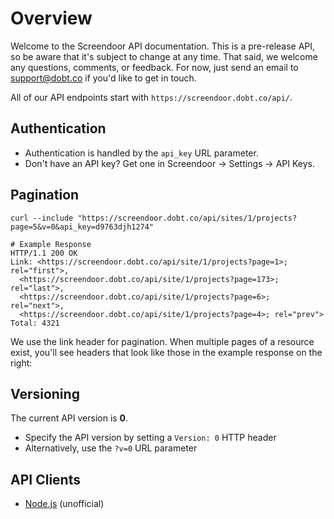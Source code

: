 # Overview

Welcome to the Screendoor API documentation. This is a pre-release API, so be aware that it's subject to change at any time. That said, we welcome any questions, comments, or feedback. For now, just send an email to [support@dobt.co](mailto:support@dobt.co) if you'd like to get in touch.

All of our API endpoints start with `https://screendoor.dobt.co/api/`.

## Authentication

- Authentication is handled by the `api_key` URL parameter.
- Don't have an API key? Get one in Screendoor -> Settings -> API Keys.

## Pagination

```shell
curl --include "https://screendoor.dobt.co/api/sites/1/projects?page=5&v=0&api_key=d9763djh1274"

# Example Response
HTTP/1.1 200 OK
Link: <https://screendoor.dobt.co/api/site/1/projects?page=1>; rel="first">,
  <https://screendoor.dobt.co/api/site/1/projects?page=173>; rel="last">,
  <https://screendoor.dobt.co/api/site/1/projects?page=6>; rel="next">,
  <https://screendoor.dobt.co/api/site/1/projects?page=4>; rel="prev">
Total: 4321
```

We use the link header for pagination. When multiple pages of a resource exist, you'll see headers that look like those in the example response on the right:

## Versioning

The current API version is **0**.

- Specify the API version by setting a `Version: 0` HTTP header
- Alternatively, use the `?v=0` URL parameter

## API Clients

- [Node.js](https://www.npmjs.com/package/screendoor-api-node) (unofficial)
